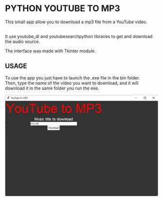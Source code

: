 # PYTHON YOUTUBE TO MP3

This small app allow you to download a mp3 file from a YouTube video.
<br /><br />

It use youtube_dl and youtubesearchpython libraries to get and download the
audio source. <br />

The interface was made with Tkinter module. <br />

## USAGE

To use the app you just have to launch the .exe file in the bin folder.
<br />
Then, type the name of the video you want to download, and it will download it
in the same folder you run the exe.

![Interface](./img/preview.png)
